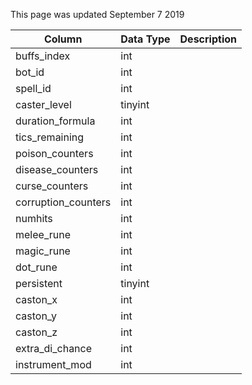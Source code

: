 This page was updated September 7 2019

| Column              | Data Type | Description |
| ------------------- | --------- | ----------- |
| buffs_index         | int       |             |
| bot_id              | int       |             |
| spell_id            | int       |             |
| caster_level        | tinyint   |             |
| duration_formula    | int       |             |
| tics_remaining      | int       |             |
| poison_counters     | int       |             |
| disease_counters    | int       |             |
| curse_counters      | int       |             |
| corruption_counters | int       |             |
| numhits             | int       |             |
| melee_rune          | int       |             |
| magic_rune          | int       |             |
| dot_rune            | int       |             |
| persistent          | tinyint   |             |
| caston_x            | int       |             |
| caston_y            | int       |             |
| caston_z            | int       |             |
| extra_di_chance     | int       |             |
| instrument_mod      | int       |             |